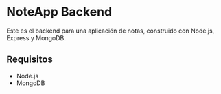 # NoteApp Backend

Este es el backend para una aplicación de notas, construido con Node.js, Express y MongoDB.

## Requisitos

- Node.js
- MongoDB

